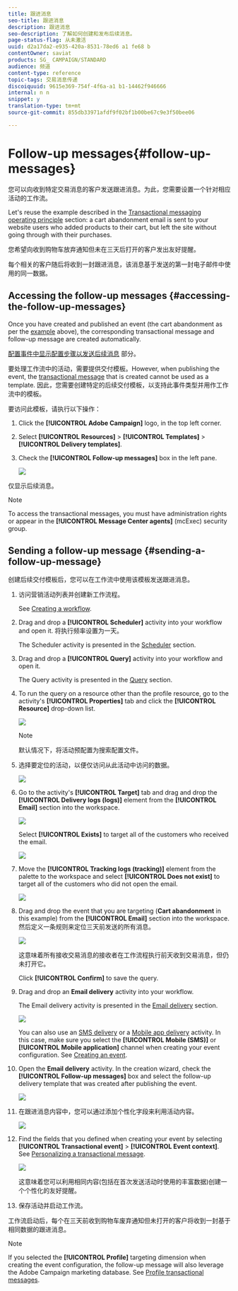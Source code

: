 ```yaml
---
title: 跟进消息
seo-title: 跟进消息
description: 跟进消息
seo-description: 了解如何创建和发布后续消息。
page-status-flag: 从未激活
uuid: d2a17da2-e935-420a-8531-78ed6 a1 fe68 b
contentOwner: saviat
products: SG_ CAMPAIGN/STANDARD
audience: 频道
content-type: reference
topic-tags: 交易消息传递
discoiquuid: 9615e369-754f-4f6a-a1 b1-14462f946666
internal: n n
snippet: y
translation-type: tm+mt
source-git-commit: 855db33971afdf9f02bf1b00be67c9e3f50bee06

---
```



# Follow-up messages{#follow-up-messages}

您可以向收到特定交易消息的客户发送跟进消息。为此，您需要设置一个针对相应活动的工作流。

Let's reuse the example described in the [Transactional messaging operating principle](../../channels/using/about-transactional-messaging.md#transactional-messaging-operating-principle) section: a cart abandonment email is sent to your website users who added products to their cart, but left the site without going through with their purchases.

您希望向收到购物车放弃通知但未在三天后打开的客户发出友好提醒。

每个相关的客户随后将收到一封跟进消息，该消息基于发送的第一封电子邮件中使用的同一数据。

## Accessing the follow-up messages {#accessing-the-follow-up-messages}

Once you have created and published an event (the cart abandonment as per the [example](../../channels/using/about-transactional-messaging.md#transactional-messaging-operating-principle) above), the corresponding transactional message and follow-up message are created automatically.

[配置事件中显示配置步骤以发送后续消息](../../administration/using/configuring-transactional-messaging.md#use-case--configuring-an-event-to-send-a-transactional-message) 部分。

要处理工作流中的活动，需要提供交付模板。However, when publishing the event, the [transactional message](../../channels/using/event-transactional-messages.md) that is created cannot be used as a template. 因此，您需要创建特定的后续交付模板，以支持此事件类型并用作工作流中的模板。

要访问此模板，请执行以下操作：

1. Click the **[!UICONTROL Adobe Campaign]** logo, in the top left corner.
1. Select **[!UICONTROL Resources]** &gt; **[!UICONTROL Templates]** &gt; **[!UICONTROL Delivery templates]**.
1. Check the **[!UICONTROL Follow-up messages]** box in the left pane.

   ![](assets/message-center_follow-up-search.png)

仅显示后续消息。

>[!NOTE]
>
>To access the transactional messages, you must have administration rights or appear in the **[!UICONTROL Message Center agents]** (mcExec) security group.

## Sending a follow-up message {#sending-a-follow-up-message}

创建后续交付模板后，您可以在工作流中使用该模板发送跟进消息。

1. 访问营销活动列表并创建新工作流程。

   See [Creating a workflow](../../automating/using/building-a-workflow.md#creating-a-workflow).

1. Drag and drop a **[!UICONTROL Scheduler]** activity into your workflow and open it. 将执行频率设置为一天。

   The Scheduler activity is presented in the [Scheduler](../../automating/using/scheduler.md) section.

1. Drag and drop a **[!UICONTROL Query]** activity into your workflow and open it.

   The Query activity is presented in the [Query](../../automating/using/query.md) section.

1. To run the query on a resource other than the profile resource, go to the activity's **[!UICONTROL Properties]** tab and click the **[!UICONTROL Resource]** drop-down list.

   ![](assets/message-center_follow-up-query-properties.png)

   >[!NOTE]
   >
   >默认情况下，将活动预配置为搜索配置文件。

1. 选择要定位的活动，以便仅访问从此活动中访问的数据。

   ![](assets/message-center_follow-up-query-resource.png)

1. Go to the activity's **[!UICONTROL Target]** tab and drag and drop the **[!UICONTROL Delivery logs (logs)]** element from the **[!UICONTROL Email]** section into the workspace.

   ![](assets/message-center_follow-up-delivery-logs.png)

   Select **[!UICONTROL Exists]** to target all of the customers who received the email.

   ![](assets/message-center_follow-up-delivery-logs-exists.png)

1. Move the **[!UICONTROL Tracking logs (tracking)]** element from the palette to the workspace and select **[!UICONTROL Does not exist]** to target all of the customers who did not open the email.

   ![](assets/message-center_follow-up-delivery-and-tracking-logs.png)

1. Drag and drop the event that you are targeting (**Cart abandonment** in this example) from the **[!UICONTROL Email]** section into the workspace. 然后定义一条规则来定位三天前发送的所有消息。

   ![](assets/message-center_follow-up-created.png)

   这意味着所有接收交易消息的接收者在工作流程执行前天收到交易消息，但仍未打开它。

   Click **[!UICONTROL Confirm]** to save the query.

1. Drag and drop an **Email delivery** activity into your workflow.

   The Email delivery activity is presented in the [Email delivery](../../automating/using/email-delivery.md) section.

   ![](assets/message-center_follow-up-workflow.png)

   You can also use an [SMS delivery](../../automating/using/sms-delivery.md) or a [Mobile app delivery](../../automating/using/push-notification-delivery.md) activity. In this case, make sure you select the **[!UICONTROL Mobile (SMS)]** or **[!UICONTROL Mobile application]** channel when creating your event configuration. See [Creating an event](../../administration/using/configuring-transactional-messaging.md#creating-an-event).

1. Open the **Email delivery** activity. In the creation wizard, check the **[!UICONTROL Follow-up messages]** box and select the follow-up delivery template that was created after publishing the event.

   ![](assets/message-center_follow-up-template.png)

1. 在跟进消息内容中，您可以通过添加个性化字段来利用活动内容。

   ![](assets/message-center_follow-up-content.png)

1. Find the fields that you defined when creating your event by selecting **[!UICONTROL Transactional event]** &gt; **[!UICONTROL Event context]**. See [Personalizing a transactional message](../../channels/using/event-transactional-messages.md#personalizing-a-transactional-message).

   ![](assets/message-center_follow-up-personalization.png)

   这意味着您可以利用相同内容(包括在首次发送活动时使用的丰富数据)创建一个个性化的友好提醒。

1. 保存活动并启动工作流。

工作流启动后，每个在三天前收到购物车废弃通知但未打开的客户将收到一封基于相同数据的跟进消息。

>[!NOTE]
>
>If you selected the **[!UICONTROL Profile]** targeting dimension when creating the event configuration, the follow-up message will also leverage the Adobe Campaign marketing database. See [Profile transactional messages](../../channels/using/profile-transactional-messages.md).

